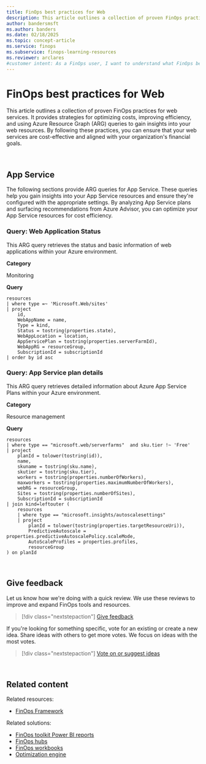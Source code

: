 ```yaml
---
title: FinOps best practices for Web
description: This article outlines a collection of proven FinOps practices for web services, focusing on cost optimization, efficiency improvements, and resource insights.
author: bandersmsft
ms.author: banders
ms.date: 02/18/2025
ms.topic: concept-article
ms.service: finops
ms.subservice: finops-learning-resources
ms.reviewer: arclares
#customer intent: As a FinOps user, I want to understand what FinOps best practices I should use with web services.
---
```


<!-- markdownlint-disable-next-line MD025 -->
# FinOps best practices for Web

This article outlines a collection of proven FinOps practices for web services. It provides strategies for optimizing costs, improving efficiency, and using Azure Resource Graph (ARG) queries to gain insights into your web resources. By following these practices, you can ensure that your web services are cost-effective and aligned with your organization's financial goals.

<br>

## App Service

The following sections provide ARG queries for App Service. These queries help you gain insights into your App Service resources and ensure they're configured with the appropriate settings. By analyzing App Service plans and surfacing recommendations from Azure Advisor, you can optimize your App Service resources for cost efficiency.

### Query: Web Application Status

This ARG query retrieves the status and basic information of web applications within your Azure environment.

**Category**

Monitoring

**Query**

```kusto
resources
| where type =~ 'Microsoft.Web/sites'
| project
    id,
    WebAppName = name,
    Type = kind,
    Status = tostring(properties.state),
    WebAppLocation = location,
    AppServicePlan = tostring(properties.serverFarmId),
    WebAppRG = resourceGroup,
    SubscriptionId = subscriptionId
| order by id asc
```

### Query: App Service plan details

This ARG query retrieves detailed information about Azure App Service Plans within your Azure environment.

**Category**

Resource management

**Query**

```kusto
resources
| where type == "microsoft.web/serverfarms"  and sku.tier !~ 'Free'
| project
    planId = tolower(tostring(id)),
    name,
    skuname = tostring(sku.name),
    skutier = tostring(sku.tier),
    workers = tostring(properties.numberOfWorkers),
    maxworkers = tostring(properties.maximumNumberOfWorkers),
    webRG = resourceGroup,
    Sites = tostring(properties.numberOfSites),
    SubscriptionId = subscriptionId
| join kind=leftouter (
    resources
    | where type == "microsoft.insights/autoscalesettings"
    | project
        planId = tolower(tostring(properties.targetResourceUri)),
        PredictiveAutoscale = properties.predictiveAutoscalePolicy.scaleMode,
        AutoScaleProfiles = properties.profiles,
        resourceGroup
) on planId
```

<br>

## Give feedback

Let us know how we're doing with a quick review. We use these reviews to improve and expand FinOps tools and resources.

> [!div class="nextstepaction"]
> [Give feedback](https://portal.azure.com/#view/HubsExtension/InProductFeedbackBlade/extensionName/FinOpsToolkit/cesQuestion/How%20easy%20or%20hard%20is%20it%20to%20use%20FinOps%20toolkit%20tools%20and%20resources%3F/cvaQuestion/How%20valuable%20is%20the%20FinOps%20toolkit%3F/surveyId/FTK0.9/bladeName/Guide.BestPractices/featureName/Web)

If you're looking for something specific, vote for an existing or create a new idea. Share ideas with others to get more votes. We focus on ideas with the most votes.

> [!div class="nextstepaction"]
> [Vote on or suggest ideas](https://github.com/microsoft/finops-toolkit/issues?q=is%3Aissue+is%3Aopen+sort%3Areactions-%252B1-desc)

<br>

## Related content

Related resources:

- [FinOps Framework](../framework/finops-framework.md)

Related solutions:

- [FinOps toolkit Power BI reports](../toolkit/power-bi/reports.md)
- [FinOps hubs](../toolkit/hubs/finops-hubs-overview.md)
- [FinOps workbooks](../toolkit/workbooks/finops-workbooks-overview.md)
- [Optimization engine](../toolkit/optimization-engine/overview.md)

<br>
